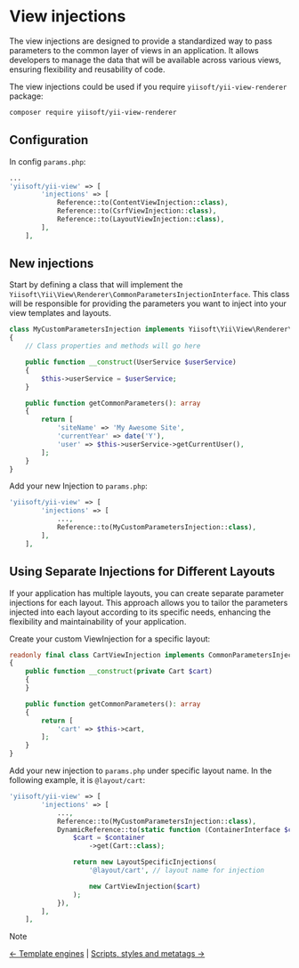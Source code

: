 # View injections

The view injections are designed to provide a standardized way to pass parameters to the common layer
of views in an application. It allows developers to manage the data that will be available
across various views, ensuring flexibility and reusability of code.

The view injections could be used if you require `yiisoft/yii-view-renderer` package:


```sh
composer require yiisoft/yii-view-renderer
```

## Configuration

In config `params.php`:


```php
...
'yiisoft/yii-view' => [
        'injections' => [
            Reference::to(ContentViewInjection::class),
            Reference::to(CsrfViewInjection::class),
            Reference::to(LayoutViewInjection::class),
        ],
    ],
```

## New injections

Start by defining a class that will implement the `Yiisoft\Yii\View\Renderer\CommonParametersInjectionInterface`. This
class will be responsible for providing the parameters you want to inject into your view templates and layouts.

```php
class MyCustomParametersInjection implements Yiisoft\Yii\View\Renderer\CommonParametersInjectionInterface
{
    // Class properties and methods will go here

    public function __construct(UserService $userService)
    {
        $this->userService = $userService;
    }

    public function getCommonParameters(): array
    {
        return [
            'siteName' => 'My Awesome Site',
            'currentYear' => date('Y'),
            'user' => $this->userService->getCurrentUser(),
        ];
    }
}
```

Add your new Injection to `params.php`:

```php
'yiisoft/yii-view' => [
        'injections' => [
            ...,
            Reference::to(MyCustomParametersInjection::class),
        ],
    ],
```

## Using Separate Injections for Different Layouts

If your application has multiple layouts, you can create separate parameter injections for each layout. This approach
allows you to tailor the parameters injected into each layout according to its specific needs, enhancing the flexibility
and maintainability of your application.

Create your custom ViewInjection for a specific layout:

```php
readonly final class CartViewInjection implements CommonParametersInjectionInterface
{
    public function __construct(private Cart $cart)
    {
    }

    public function getCommonParameters(): array
    {
        return [
            'cart' => $this->cart,
        ];
    }
}
```

Add your new injection to `params.php` under specific layout name. In the following example, it is `@layout/cart`:

```php
'yiisoft/yii-view' => [
        'injections' => [
            ...,
            Reference::to(MyCustomParametersInjection::class),
            DynamicReference::to(static function (ContainerInterface $container) {
                $cart = $container
                    ->get(Cart::class);

                return new LayoutSpecificInjections(
                    '@layout/cart', // layout name for injection

                    new CartViewInjection($cart)
                );
            }),
        ],
    ],
```

> [!NOTE]
> [← Template engines](template-engines.md) |
> [Scripts, styles and metatags →](script-style-meta.md)
